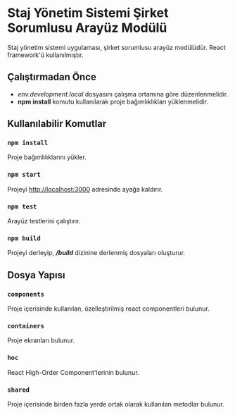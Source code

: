 # Staj Yönetim Sistemi Şirket Sorumlusu Arayüz Modülü

Staj yönetim sistemi uygulaması, şirket sorumlusu arayüz modülüdür. React framework'ü kullanılmıştır.

## Çalıştırmadan Önce

-  _env.development.local_ dosyasını çalışma ortamına göre düzenlenmelidir.
-  **npm install** komutu kullanılarak proje bağımlıklıkları yüklenmelidir.

## Kullanılabilir Komutlar

### `npm install`

Proje bağımlılıklarını yükler.

### `npm start`

Projeyi [http://localhost:3000](http://localhost:3000) adresinde ayağa kaldırır.

### `npm test`

Arayüz testlerini çalıştırır.

### `npm build`

Projeyi derleyip, **_/build_** dizinine derlenmiş dosyaları oluşturur.

## Dosya Yapısı

### `components`

Proje içerisinde kullanılan, özelleştirilmiş react componentleri bulunur.

### `containers`

Proje ekranları bulunur.

### `hoc`

React High-Order Component'lerinin bulunur.

### `shared`

Proje içerisinde birden fazla yerde ortak olarak kullanılan metodlar bulunur.
